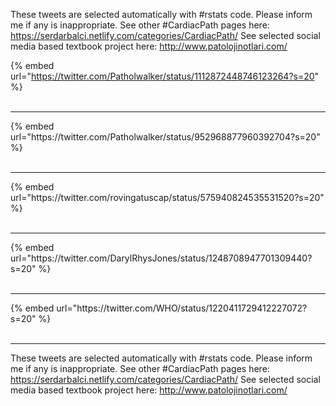 

These tweets are selected automatically with #rstats code. Please inform me if any is inappropriate.
See other #CardiacPath pages here: https://serdarbalci.netlify.com/categories/CardiacPath/ 
See selected social media based textbook project here: http://www.patolojinotlari.com/

{% embed url="https://twitter.com/Patholwalker/status/1112872448746123264?s=20" %}<br>
<br>
<hr>
{% embed url="https://twitter.com/Patholwalker/status/952968877960392704?s=20" %}<br>
<br>
<hr>
{% embed url="https://twitter.com/rovingatuscap/status/575940824535531520?s=20" %}<br>
<br>
<hr>
{% embed url="https://twitter.com/DarylRhysJones/status/1248708947701309440?s=20" %}<br>
<br>
<hr>
{% embed url="https://twitter.com/WHO/status/1220411729412227072?s=20" %}<br>
<br>
<hr>


These tweets are selected automatically with #rstats code. Please inform me if any is inappropriate.
See other #CardiacPath pages here: https://serdarbalci.netlify.com/categories/CardiacPath/ 
See selected social media based textbook project here: http://www.patolojinotlari.com/
